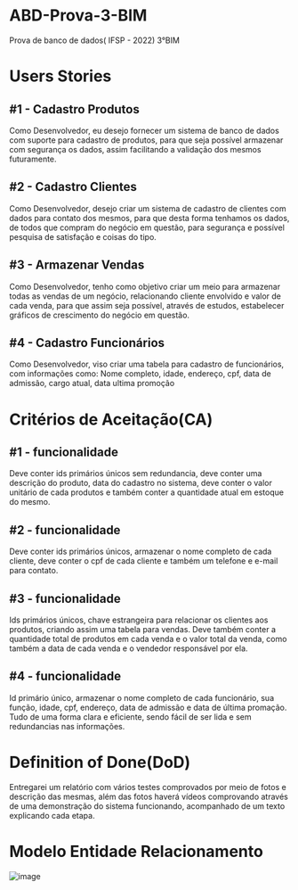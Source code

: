# ABD-Prova-3-BIM
Prova de banco de dados( IFSP - 2022) 3°BIM 

# Users Stories

## #1 - Cadastro Produtos
Como Desenvolvedor, eu desejo fornecer um sistema de banco de dados com suporte para cadastro de produtos, para que seja possível armazenar com segurança os dados, assim facilitando a validação dos mesmos futuramente.

## #2 - Cadastro Clientes
Como Desenvolvedor, desejo criar um sistema de cadastro de clientes com dados para contato dos mesmos, para que desta forma tenhamos os dados, de todos que compram do negócio em questão, para segurança e possível pesquisa de satisfação e coisas do tipo.

## #3 - Armazenar Vendas
Como Desenvolvedor, tenho como objetivo criar um meio para armazenar todas as vendas de um negócio, relacionando cliente envolvido e valor de cada venda, para que assim seja possível, através de estudos, estabelecer gráficos de crescimento do negócio em questão. 

## #4 - Cadastro Funcionários
Como Desenvolvedor, viso criar uma tabela para cadastro de funcionários, com informações como: Nome completo, idade, endereço, cpf, data de admissão, cargo atual, data ultima promoção

# Critérios de Aceitação(CA)
 
## #1 - funcionalidade
Deve conter ids primários únicos sem redundancia, deve conter uma descrição do produto, data do cadastro no sistema, deve conter o valor unitário de cada produtos e também conter a quantidade atual em estoque do mesmo.

## #2 - funcionalidade
Deve conter ids primários únicos, armazenar o nome completo de cada cliente, deve conter o cpf de cada cliente e também um telefone e e-mail para contato.

## #3 - funcionalidade
Ids primários únicos, chave estrangeira para relacionar os clientes aos produtos, criando assim uma tabela para vendas. Deve também conter a quantidade total de produtos em cada venda e o valor total da venda, como também a data de cada venda e o vendedor responsável por ela.

## #4 - funcionalidade
Id primário único, armazenar o nome completo de cada funcionário, sua função, idade, cpf, endereço, data de admissão e data de última promação. Tudo de uma forma clara e eficiente, sendo fácil de ser lida e sem redundancias nas informações.

# Definition of Done(DoD)
Entregarei um relatório com vários testes comprovados por meio de fotos e descrição das mesmas, além das fotos haverá vídeos comprovando através de uma  demonstração do sistema funcionando, acompanhado de um texto explicando cada etapa.

# Modelo Entidade Relacionamento

![image](https://user-images.githubusercontent.com/111458587/192366737-96ccb9f4-9c9f-490e-be95-04bed46f0eb5.png)


